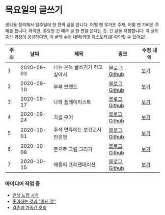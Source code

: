 # 목요일의 글쓰기

생각을 정리해서 일주일에 한 편씩 글을 씁니다. 어떨 땐 무거운 주제, 어떨 땐 가벼운 주제를 씁니다. 하지만, 중요한 건 매주 글 한 편을 쓴다는 것. 긴 글을 지향합니다. 각 글의 중간 과정이 궁금하다면, 각 글의 수정 내역(커밋 히스토리)를 확인할 수 있어요!

| 주차 | 날짜       | 제목                           | 링크                                                         | 수정 내역                                                    |
| ---- | ---------- | ------------------------------ | ------------------------------------------------------------ | ------------------------------------------------------------ |
| 1    | 2020-09-03 | 나는 문득 글쓰기가 하고 싶어서 | [블로그](https://blog.naver.com/jmingyu/222074469809), [Github](./articles/200903_나는_문득_글쓰기가_하고_싶어서.md) | [보기](https://github.com/claudejin/thursdaywriting/commits/master/articles/200903_나는_문득_글쓰기가_하고_싶어서.md) |
| 2    | 2020-09-10 | 부부 브랜드                    | [블로그](https://blog.naver.com/jmingyu/222085611179), [Github](./articles/200910_부부_브랜드.md) | [보기](https://github.com/claudejin/thursdaywriting/commits/master/articles/200910_부부_브랜드.md) |
| 3    | 2020-09-17 | 나의 플레이리스트              | [블로그](https://blog.naver.com/jmingyu/222092953846), [Github](./articles/200917_나의_플레이리스트.md) | [보기](https://github.com/claudejin/thursdaywriting/commits/master/articles/200917_나의_플레이리스트.md) |
| 4    | 2020-09-24 | 가을 모기                      | [블로그](https://blog.naver.com/jmingyu/222098833257), [Github](./articles/200924_가을_모기.md) | [보기](https://github.com/claudejin/thursdaywriting/commits/master/articles/200924_가을_모기.md) |
| 5    | 2020-10-01 | 추석 연휴에는 보건교사 안은영  | [블로그](https://blog.naver.com/jmingyu/222105973618), [Github](./articles/201001_추석_연휴에는_보건교사_안은영.md) | [보기](https://github.com/claudejin/thursdaywriting/commits/master/articles/201001_추석_연휴에는_보건교사_안은영.md) |
| 6    | 2020-10-08 | 폰으로 그림 그리기             | [블로그](https://blog.naver.com/jmingyu/222112622619), [Github](./articles/201008_폰으로_그림_그리기.md) | [보기](https://github.com/claudejin/thursdaywriting/commits/master/articles/201008_폰으로_그림_그리기.md) |
| 7    | 2020-10-15 | 애플의 프레젠테이션            | [블로그](https://blog.naver.com/jmingyu/222116797083), [Github](./articles/201015_애플의_프레젠테이션.md) | [보기](https://github.com/claudejin/thursdaywriting/commits/master/articles/201015_애플의_프레젠테이션.md) |



### 아이디어 작업 중

* [인생 노잼 시기](./articles/990001_인생_노잼_시기.md)
* [좋아하는 것과 "아닌 것"](./articles/990002_좋아하는_것과_아닌_것.md)
* [결혼과 가족간 호칭](./articles/200924_결혼과_가족간_호칭.md)